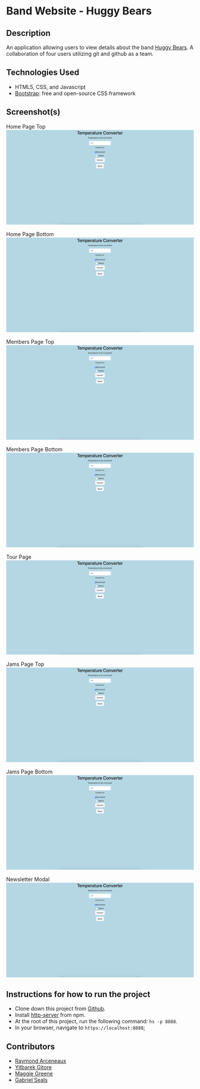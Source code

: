 # Band Website - Huggy Bears


## Description

An application allowing users to view details about the band [Huggy Bears](https://www.killrockstars.com/artists/huggy-bear). A collaboration of four users utilizing git and github as a team.

## Technologies Used

* HTML5, CSS, and Javascript
* [Bootstrap](https://getbootstrap.com/): free and open-source CSS framework


## Screenshot(s)

Home Page Top
![Main View](https://raw.githubusercontent.com/gseals/temp-converter/master/screenshots/Mainview.png)

Home Page Bottom
![Main View](https://raw.githubusercontent.com/gseals/temp-converter/master/screenshots/Mainview.png)

Members Page Top
![Main View](https://raw.githubusercontent.com/gseals/temp-converter/master/screenshots/Mainview.png)

Members Page Bottom
![Main View](https://raw.githubusercontent.com/gseals/temp-converter/master/screenshots/Mainview.png)

Tour Page
![Main View](https://raw.githubusercontent.com/gseals/temp-converter/master/screenshots/Mainview.png)

Jams Page Top
![Main View](https://raw.githubusercontent.com/gseals/temp-converter/master/screenshots/Mainview.png)

Jams Page Bottom
![Main View](https://raw.githubusercontent.com/gseals/temp-converter/master/screenshots/Mainview.png)

Newsletter Modal
![Main View](https://raw.githubusercontent.com/gseals/temp-converter/master/screenshots/Mainview.png)


## Instructions for how to run the project

* Clone down this project from [Github](https://github.com/gseals/temp-converter).
* Install [http-server](https://www.npmjs.com/package/http-server) from npm.
* At the root of this project, run the following command: `hs -p 8888`.
* In your browser, navigate to `https://localhost:8888`;

## Contributors

* [Raymond Arceneaux](https://github.com/rarceneaux)
* [Yitbarek Gitore](https://github.com/yitbarekgitore)
* [Maggie Greene](https://github.com/maggieisgreene)
* [Gabriel Seals](https://github.com/gseals)